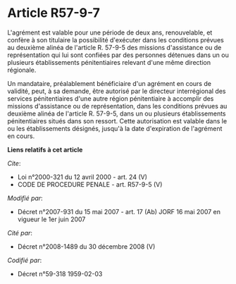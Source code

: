 # Article R57-9-7

L'agrément est valable pour une période de deux ans, renouvelable, et confère à son titulaire la possibilité d'exécuter dans
les conditions prévues au deuxième alinéa de l'article R. 57-9-5 des missions d'assistance ou de représentation qui lui sont
confiées par des personnes détenues dans un ou plusieurs établissements pénitentiaires relevant d'une même direction
régionale.

Un mandataire, préalablement bénéficiaire d'un agrément en cours de validité, peut, à sa demande, être autorisé par le
directeur interrégional des services pénitentiaires d'une autre région pénitentiaire à accomplir des missions d'assistance ou
de représentation, dans les conditions prévues au deuxième alinéa de l'article R. 57-9-5, dans un ou plusieurs établissements
pénitentiaires situés dans son ressort. Cette autorisation est valable dans le ou les établissements désignés, jusqu'à la
date d'expiration de l'agrément en cours.

**Liens relatifs à cet article**

_Cite_:

  - Loi n°2000-321 du 12 avril 2000 - art. 24 (V)
  - CODE DE PROCEDURE PENALE - art. R57-9-5 (V)

_Modifié par_:

  - Décret n°2007-931 du 15 mai 2007 - art. 17 (Ab) JORF 16 mai 2007 en vigueur le 1er juin 2007

_Cité par_:

  - Décret n°2008-1489 du 30 décembre 2008 (V)

_Codifié par_:

  - Décret n°59-318 1959-02-03
